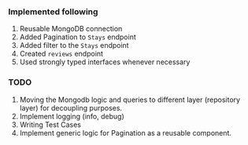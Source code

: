 ### Implemented following

1) Reusable MongoDB connection
2) Added Pagination to `Stays` endpoint
3) Added filter to the `Stays` endpoint
4) Created `reviews` endpoint
5) Used strongly typed interfaces whenever necessary

### TODO

1) Moving the Mongodb logic and queries to different layer (repository layer) for decoupling purposes.
2) Implement logging (info, debug)
3) Writing Test Cases  
4) Implement generic logic for Pagination as a reusable component.
